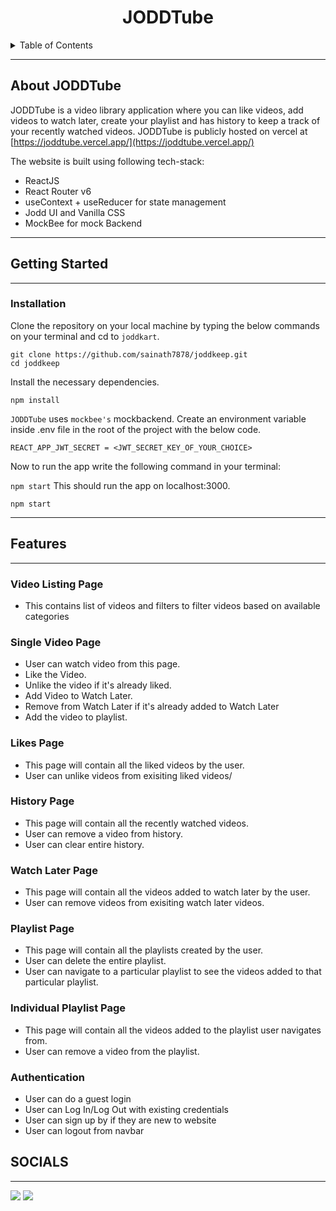 <div align="center">

# JODDTube

</div>

<details>
  <summary>Table of Contents</summary>
  <ol>
    <li>
      <a href="#about-joddtube">About The Project</a>
    </li>
    <li>
      <a href="#getting-started">Getting Started</a>
      <ul>
        <li><a href="#installation">Installation</a></li>
      </ul>
    </li>
    <li>
      <a href="#features">Features</a>
      <ul>
        <li><a href="#video-listing-page">Video Listing Page</a></li>
        <li><a href="#single-video-page">Single Video Page</a></li>
        <li><a href="#likes-page">Likes Page</a></li>
        <li><a href="#watch-later-page">Watch Later Page</a></li>
        <li><a href="#history-page">History Page</a></li>
        <li><a href="#playlist-page">PlayList Page</a></li>
        <li><a href="#individual-playlist-page">Individual Playlist Page</a></li>
        <li><a href="#authentication">Authentication</a></li>
      </ul>
    </li>
  </ol>
</details>

---

## About JODDTube

JODDTube is a video library application where you can like videos, add videos to watch later, create your playlist and has history to keep a track of your recently watched videos. JODDTube is publicly hosted on vercel at [https://joddtube.vercel.app/](https://joddtube.vercel.app/)

The website is built using following tech-stack:

<ul>
    <li>ReactJS</li>
    <li>React Router v6</li>
    <li>useContext + useReducer for state management</li>
    <li>Jodd UI and Vanilla CSS</li>
    <li>MockBee for mock Backend</li>
</ul>

---

## Getting Started

---

### Installation

Clone the repository on your local machine by typing the below commands on your terminal and cd to `joddkart`.

```
git clone https://github.com/sainath7878/joddkeep.git
cd joddkeep
```

Install the necessary dependencies.

```
npm install
```

`JODDTube` uses `mockbee's` mockbackend.
Create an environment variable inside .env file in the root of the project with the below code.

```
REACT_APP_JWT_SECRET = <JWT_SECRET_KEY_OF_YOUR_CHOICE>
```

Now to run the app write the following command in your terminal:

`npm start`
This should run the app on localhost:3000.

```
npm start
```

---

## Features

---

### Video Listing Page

- This contains list of videos and filters to filter videos based on available categories

### Single Video Page

- User can watch video from this page.
- Like the Video.
- Unlike the video if it's already liked.
- Add Video to Watch Later.
- Remove from Watch Later if it's already added to Watch Later
- Add the video to playlist.

### Likes Page

- This page will contain all the liked videos by the user.
- User can unlike videos from exisiting liked videos/

### History Page

- This page will contain all the recently watched videos.
- User can remove a video from history.
- User can clear entire history.

### Watch Later Page

- This page will contain all the videos added to watch later by the user.
- User can remove videos from exisiting watch later videos.

### Playlist Page

- This page will contain all the playlists created by the user.
- User can delete the entire playlist.
- User can navigate to a particular playlist to see the videos added to that particular playlist.

### Individual Playlist Page

- This page will contain all the videos added to the playlist user navigates from.
- User can remove a video from the playlist.

### Authentication

- User can do a guest login
- User can Log In/Log Out with existing credentials
- User can sign up by if they are new to website
- User can logout from navbar

## SOCIALS

---

<a href="https://twitter.com/sainath_svm"><img src="https://img.shields.io/badge/Twitter-1DA1F2?style=for-the-badge&logo=twitter&logoColor=white"/></a>
<a href="https://www.linkedin.com/in/svm-sainath-90aa061aa/"><img src="https://img.shields.io/badge/LinkedIn-0077B5?style=for-the-badge&logo=linkedin&logoColor=white"/></a>

</ul>
